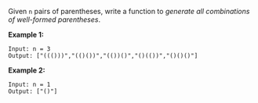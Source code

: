 Given `n` pairs of parentheses, write a function to _generate all combinations of well-formed parentheses_.


**Example 1:**
```
Input: n = 3
Output: ["((()))","(()())","(())()","()(())","()()()"]
```

**Example 2:**
```
Input: n = 1
Output: ["()"]
```